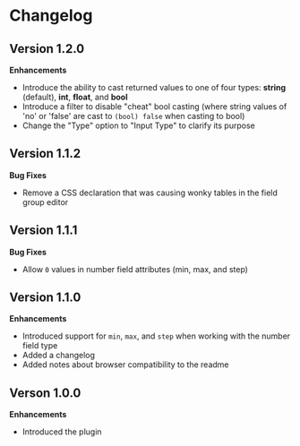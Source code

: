 # Changelog

## Version 1.2.0

**Enhancements**

+   Introduce the ability to cast returned values to one of four types: **string** (default), **int**, **float**, and **bool**
+   Introduce a filter to disable "cheat" bool casting (where string values of 'no' or 'false' are cast to `(bool) false` when casting to bool)
+   Change the "Type" option to "Input Type" to clarify its purpose

## Version 1.1.2

**Bug Fixes**

+   Remove a CSS declaration that was causing wonky tables in the field group editor

## Version 1.1.1

**Bug Fixes**

+   Allow `0` values in number field attributes (min, max, and step)

## Version 1.1.0

**Enhancements**

+   Introduced support for `min`, `max`, and `step` when working with the number field type
+   Added a changelog
+   Added notes about browser compatibility to the readme

## Verson 1.0.0

**Enhancements**

+   Introduced the plugin
